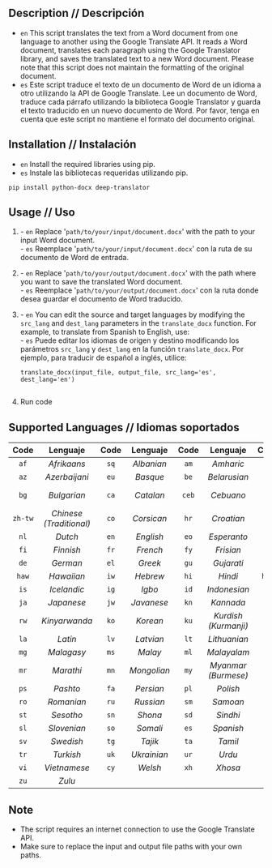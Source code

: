 ## Description // Descripción
- `en` This script translates the text from a Word document from one language to another using the Google Translate API. It reads a Word document, translates each paragraph using the Google Translator library, and saves the translated text to a new Word document. Please note that this script does not maintain the formatting of the original document.
- `es` Este script traduce el texto de un documento de Word de un idioma a otro utilizando la API de Google Translate. Lee un documento de Word, traduce cada párrafo utilizando la biblioteca Google Translator y guarda el texto traducido en un nuevo documento de Word. Por favor, tenga en cuenta que este script no mantiene el formato del documento original.

## Installation // Instalación
- `en` Install the required libraries using pip. 
- `es` Instale las bibliotecas requeridas utilizando pip.
```
pip install python-docx deep-translator
```

## Usage // Uso
<ol>
  <li>
    <p>- <code>en</code> Replace '<code>path/to/your/input/document.docx</code>' with the path to your input Word document.<br>
    - <code>es</code> Reemplace '<code>path/to/your/input/document.docx</code>' con la ruta de su documento de Word de entrada.</p>
  </li>
  <li>
    <p>- <code>en</code> Replace '<code>path/to/your/output/document.docx</code>' with the path where you want to save the translated Word document.<br>
    - <code>es</code> Reemplace '<code>path/to/your/output/document.docx</code>' con la ruta donde desea guardar el documento de Word traducido.</p>
  </li>
  <li>
    <p>- <code>en</code> You can edit the source and target languages by modifying the <code>src_lang</code> and <code>dest_lang</code> parameters in the <code>translate_docx</code> function. For example, to translate from Spanish to English, use:<br>
    - <code>es</code> Puede editar los idiomas de origen y destino modificando los parámetros <code>src_lang</code> y <code>dest_lang</code> en la función <code>translate_docx</code>. Por ejemplo, para traducir de español a inglés, utilice:</p>
    <pre><code>translate_docx(input_file, output_file, src_lang='es', dest_lang='en')
    </code></pre>
  </li>
  <li>Run code</li>
</ol>

## Supported Languages // Idiomas soportados
| Code | Lenguaje | Code | Lenguaje | Code | Lenguaje | Code | Lenguaje | Code | Lenguaje |
|:---: |  :---:   |:---: |  :---:   |:---: |  :---:   |:---: |  :---:   |:---: |  :---:   |
| `af`   | *Afrikaans*           | `sq`   | *Albanian*            | `am`   | *Amharic*             | `ar`   | *Arabic*              | `hy`   | *Armenian*            | 
| `az`   | *Azerbaijani*         | `eu`   | *Basque*              | `be`   | *Belarusian*          | `bn`   | *Bengali*             | `bs`   | *Bosnian*             | 
| `bg`   | *Bulgarian*           | `ca`   | *Catalan*             | `ceb`  | *Cebuano*             | `ny`   | *Chichewa*            | `zh-cn`| *Chinese (Simplified)*|
| `zh-tw`| *Chinese (Traditional)*| `co`   | *Corsican*           | `hr`   | *Croatian*            | `cs`   | *Czech*               | `da`   | *Danish*              | 
| `nl`   | *Dutch*               | `en`   | *English*             | `eo`   | *Esperanto*           | `et`   | *Estonian*            | `tl`   | *Filipino*            | 
| `fi`   | *Finnish*             | `fr`   | *French*              | `fy`   | *Frisian*             | `gl`   | *Galician*            | `ka`   | *Georgian*            |
| `de`   | *German*              | `el`   | *Greek*               | `gu`   | *Gujarati*            | `ht`   | *Haitian Creole*      | `ha`   | *Hausa*               | 
| `haw`  | *Hawaiian*            | `iw`   | *Hebrew*              | `hi`   | *Hindi*               | `hmn`  | *Hmong*               | `hu`   | *Hungarian*           | 
| `is`   | *Icelandic*           | `ig`   | *Igbo*                | `id`   | *Indonesian*          | `ga`   | *Irish*               | `it`   | *Italian*             | 
| `ja`   | *Japanese*            | `jw`   | *Javanese*            | `kn`   | *Kannada*             | `kk`   | *Kazakh*              | `km`   | *Khmer*               | 
| `rw`   | *Kinyarwanda*         | `ko`   | *Korean*              | `ku`   | *Kurdish (Kurmanji)*  | `ky`   | *Kyrgyz*              | `lo`   | *Lao*                 | 
| `la`   | *Latin*               | `lv`   | *Latvian*             | `lt`   | *Lithuanian*          | `lb`   | *Luxembourgish*       | `mk`   | *Macedonian*          |
| `mg`   | *Malagasy*            | `ms`   | *Malay*               | `ml`   | *Malayalam*           | `mt`   | *Maltese*             | `mi`   | *Maori*               |
| `mr`   | *Marathi*             | `mn`   | *Mongolian*           | `my`   | *Myanmar (Burmese)*   | `ne`   | *Nepali*              | `no`   | *Norwegian*           | 
| `ps`   | *Pashto*              | `fa`   | *Persian*             | `pl`   | *Polish*              | `pt`   | *Portuguese*          | `pa`   | *Punjabi*             |
| `ro`   | *Romanian*            | `ru`   | *Russian*             | `sm`   | *Samoan*              | `gd`   | *Scots Gaelic*        | `sr`   | *Serbian*             | 
| `st`   | *Sesotho*             | `sn`   | *Shona*               | `sd`   | *Sindhi*              | `si`   | *Sinhala*             | `sk`   | *Slovak*              | 
| `sl`   | *Slovenian*           | `so`   | *Somali*              | `es`   | *Spanish*             | `su`   | *Sundanese*           | `sw`   | *Swahili*             |
| `sv`   | *Swedish*             | `tg`   | *Tajik*               | `ta`   | *Tamil*               | `te`   | *Telugu*              | `th`   | *Thai*                | 
| `tr`   | *Turkish*             | `uk`   | *Ukrainian*           | `ur`   | *Urdu*                | `ug`   | *Uyghur*              | `uz`   | *Uzbek*               | 
| `vi`   | *Vietnamese*          | `cy`   | *Welsh*               | `xh`   | *Xhosa*               | `yi`   | *Yiddish*             | `yo`   | *Yoruba*              |
| `zu`   | *Zulu*                |


## Note
- The script requires an internet connection to use the Google Translate API.
- Make sure to replace the input and output file paths with your own paths.
